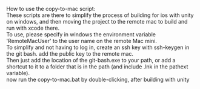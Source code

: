 How to use the copy-to-mac script:<br>
These scripts are there to simplify the process of building for ios with unity on windows, and then moving the project to the remote mac to build and run with xcode there.<br>
To use, please specify in windows the environment variable 'RemoteMacUser' to the user name on the remote Mac mini.<br>
To simplify and not having to log in, create an ssh key with ssh-keygen in the git bash. add the public key to the remote mac.<br>
Then just add the location of the git-bash.exe to your path, or add a shortcut to it to a folder that is in the path (and include .lnk in the pathext variable).<br>
now run the copy-to-mac.bat by double-clicking, after building with unity
